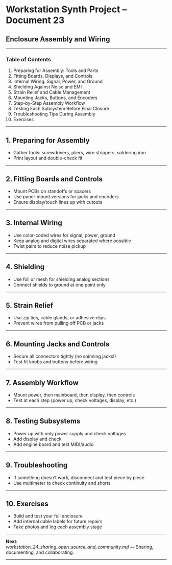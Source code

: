 # Workstation Synth Project – Document 23  
## Enclosure Assembly and Wiring

---

### Table of Contents

1. Preparing for Assembly: Tools and Parts
2. Fitting Boards, Displays, and Controls
3. Internal Wiring: Signal, Power, and Ground
4. Shielding Against Noise and EMI
5. Strain Relief and Cable Management
6. Mounting Jacks, Buttons, and Encoders
7. Step-by-Step Assembly Workflow
8. Testing Each Subsystem Before Final Closure
9. Troubleshooting Tips During Assembly
10. Exercises

---

## 1. Preparing for Assembly

- Gather tools: screwdrivers, pliers, wire strippers, soldering iron
- Print layout and double-check fit

---

## 2. Fitting Boards and Controls

- Mount PCBs on standoffs or spacers
- Use panel-mount versions for jacks and encoders
- Ensure display/touch lines up with cutouts

---

## 3. Internal Wiring

- Use color-coded wires for signal, power, ground
- Keep analog and digital wires separated where possible
- Twist pairs to reduce noise pickup

---

## 4. Shielding

- Use foil or mesh for shielding analog sections
- Connect shields to ground at one point only

---

## 5. Strain Relief

- Use zip ties, cable glands, or adhesive clips
- Prevent wires from pulling off PCB or jacks

---

## 6. Mounting Jacks and Controls

- Secure all connectors tightly (no spinning jacks!)
- Test fit knobs and buttons before wiring

---

## 7. Assembly Workflow

- Mount power, then mainboard, then display, then controls
- Test at each step (power up, check voltages, display, etc.)

---

## 8. Testing Subsystems

- Power up with only power supply and check voltages
- Add display and check
- Add engine board and test MIDI/audio

---

## 9. Troubleshooting

- If something doesn’t work, disconnect and test piece by piece
- Use multimeter to check continuity and shorts

---

## 10. Exercises

- Build and test your full enclosure
- Add internal cable labels for future repairs
- Take photos and log each assembly stage

---

**Next:**  
*workstation_24_sharing_open_source_and_community.md* — Sharing, documenting, and collaborating.

---